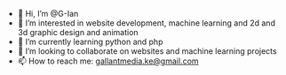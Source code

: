 - 👋 Hi, I’m @G-Ian
- 👀 I’m interested in website development, machine learning and 2d and 3d graphic design and animation
- 🌱 I’m currently learning python and php
- 💞️ I’m looking to collaborate on websites and machine learning projects
- 📫 How to reach me: gallantmedia.ke@gmail.com

<!---
G-Ian/G-Ian is a ✨ special ✨ repository because its `README.md` (this file) appears on your GitHub profile.
You can click the Preview link to take a look at your changes.
--->
